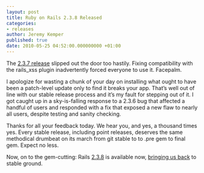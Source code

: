 ```yaml
---
layout: post
title: Ruby on Rails 2.3.8 Released
categories:
- releases
author: Jeremy Kemper
published: true
date: 2010-05-25 04:52:00.000000000 +01:00
---
```

<p>The <a href="https://rubyonrails.org/2010/5/24/ruby-on-rails-2-3-7-released">2.3.7 release</a> slipped out the door too hastily. Fixing compatibility with the rails_xss plugin inadvertently forced everyone to use it. Facepalm.</p>
<p>I apologize for wasting a chunk of your day on installing what ought to have been a patch-level update only to find it breaks your app. That&#8217;s well out of line with our stable release process and it&#8217;s my fault for stepping out of it. I got caught up in a sky-is-falling response to a 2.3.6 bug that affected a handful of users and responded with a fix that exposed a new flaw to nearly all users, despite testing and sanity checking.</p>
<p>Thanks for all your feedback today. We hear you, and yes, a thousand times yes. Every stable release, including point releases, deserves the same methodical drumbeat on its march from git stable to to .pre gem to final gem. Expect no less.</p>
<p>Now, on to the gem-cutting: Rails <a href="http://rubygems.org/gems/rails/versions/2.3.8">2.3.8</a> is available now, <a href="http://github.com/rails/rails/compare/v2.3.7...v2.3.8">bringing us back</a> to stable ground.</p>